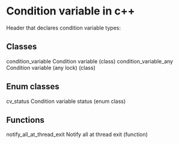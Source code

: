 # Condition variable in c++

Header that declares condition variable types:

## Classes

condition_variable Condition variable (class)
condition_variable_any Condition variable (any lock) (class)

## Enum classes

cv_status Condition variable status (enum class)

## Functions

notify_all_at_thread_exit Notify all at thread exit (function)
